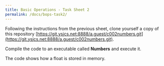```yaml
---
title: Basic Operations - Task Sheet 2
permalink: /docs/bops-task2/
---
```


Following the instructions from the previous sheet, clone yourself a copy of this repository [https://git.ysjcs.net:8888/a.guest/c002numbers.git](https://git.ysjcs.net:8888/a.guest/c002numbers.git).  

Compile the code to an executable called **Numbers** and execute it.  

The code shows how a float is stored in memory.  

